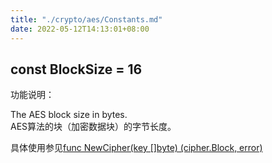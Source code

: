 ```yaml
---
title: "./crypto/aes/Constants.md"
date: 2022-05-12T14:13:01+08:00
---
```

## const BlockSize = 16

功能说明：

The AES block size in bytes.  
AES算法的块（加密数据块）的字节长度。

具体使用参见[func NewCipher(key []byte) (cipher.Block, error)](NewCipher.md)
